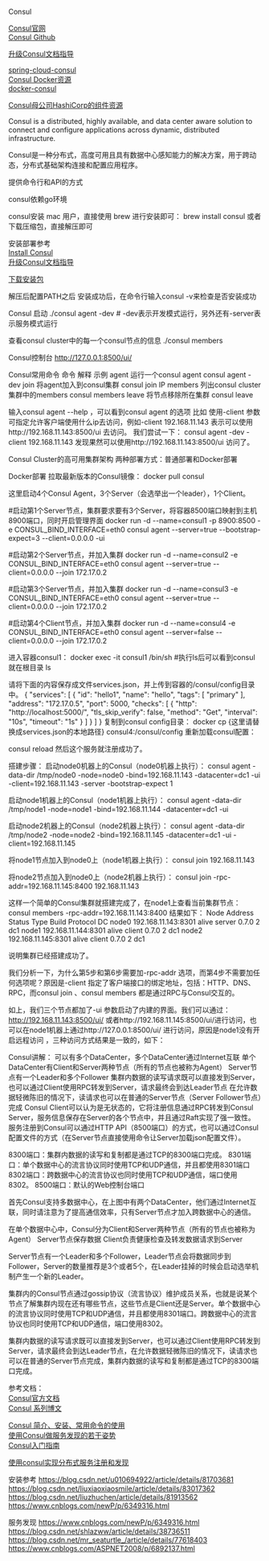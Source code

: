 Consul


[Consul官网](https://www.consul.io/)  
[Consul Github](https://github.com/hashicorp/consul)  


[升级Consul文档指导](https://www.consul.io/docs/upgrading.html)

[spring-cloud-consul](https://spring.io/projects/spring-cloud-consul)  
[Consul Docker资源](https://hub.docker.com/_/consul?tab=tags)  
[docker-consul](https://github.com/gliderlabs/docker-consul)  


[Consul母公司HashiCorp的组件资源](https://www.hashicorp.com/resources)  


Consul is a distributed, highly available, and data center aware solution to connect and configure applications across dynamic, distributed infrastructure.

Consul是一种分布式，高度可用且具有数据中心感知能力的解决方案，用于跨动态，分布式基础架构连接和配置应用程序。


提供命令行和API的方式


consul依赖go环境

consul安装
mac 用户，直接使用 brew 进行安装即可： brew install consul
或者下载压缩包，直接解压即可

安装部署参考  
[Install Consul](https://learn.hashicorp.com/consul/getting-started/install)  
[升级Consul文档指导](https://www.consul.io/docs/upgrading.html)


[下载安装包](https://www.consul.io/downloads)

解压后配置PATH之后
安装成功后，在命令行输入consul -v来检查是否安装成功

Consul 启动
./consul agent -dev           # -dev表示开发模式运行，另外还有-server表示服务模式运行


查看consul cluster中的每一个consul节点的信息
./consul members

Consul控制台
http://127.0.0.1:8500/ui/


Consul常用命令
命令	解释	示例
agent	运行一个consul agent	consul agent -dev
join	将agent加入到consul集群	consul join IP
members	列出consul cluster集群中的members	consul members
leave	将节点移除所在集群	consul leave


输入consul agent --help ，可以看到consul agent 的选项
比如
使用-client 参数可指定允许客户端使用什么ip去访问，例如-client 192.168.11.143 表示可以使用http://192.168.11.143:8500/ui 去访问。
我们尝试一下：
consul agent -dev -client 192.168.11.143
发现果然可以使用http://192.168.11.143:8500/ui 访问了。




Consul Cluster的高可用集群架构
两种部署方式：普通部署和Docker部署


Docker部署
拉取最新版本的Consul镜像：
docker pull consul

这里启动4个Consul Agent，3个Server（会选举出一个leader），1个Client。

#启动第1个Server节点，集群要求要有3个Server，将容器8500端口映射到主机8900端口，同时开启管理界面
docker run -d --name=consul1 -p 8900:8500 -e CONSUL_BIND_INTERFACE=eth0 consul agent --server=true --bootstrap-expect=3 --client=0.0.0.0 -ui
 
#启动第2个Server节点，并加入集群
docker run -d --name=consul2 -e CONSUL_BIND_INTERFACE=eth0 consul agent --server=true --client=0.0.0.0 --join 172.17.0.2
 
#启动第3个Server节点，并加入集群
docker run -d --name=consul3 -e CONSUL_BIND_INTERFACE=eth0 consul agent --server=true --client=0.0.0.0 --join 172.17.0.2
 
#启动第4个Client节点，并加入集群
docker run -d --name=consul4 -e CONSUL_BIND_INTERFACE=eth0 consul agent --server=false --client=0.0.0.0 --join 172.17.0.2

进入容器consul1：
docker exec -it consul1 /bin/sh
#执行ls后可以看到consul就在根目录
ls

请将下面的内容保存成文件services.json，并上传到容器的/consul/config目录中。
{
  "services": [
    {
      "id": "hello1",
      "name": "hello",
      "tags": [
        "primary"
      ],
      "address": "172.17.0.5",
      "port": 5000,
      "checks": [
        {
        "http": "http://localhost:5000/",
        "tls_skip_verify": false,
        "method": "Get",
        "interval": "10s",
        "timeout": "1s"
        }
      ]
    }
  ]
}
复制到consul config目录：
docker cp {这里请替换成services.json的本地路径} consul4:/consul/config
重新加载consul配置：

consul reload
然后这个服务就注册成功了。



搭建步骤：
启动node0机器上的Consul（node0机器上执行）：
consul agent -data-dir /tmp/node0 -node=node0 -bind=192.168.11.143 -datacenter=dc1 -ui -client=192.168.11.143 -server -bootstrap-expect 1

启动node1机器上的Consul（node1机器上执行）：
consul agent -data-dir /tmp/node1 -node=node1 -bind=192.168.11.144 -datacenter=dc1 -ui

启动node2机器上的Consul（node2机器上执行）：
consul agent -data-dir /tmp/node2 -node=node2 -bind=192.168.11.145 -datacenter=dc1 -ui -client=192.168.11.145

将node1节点加入到node0上（node1机器上执行）：
consul join 192.168.11.143

将node2节点加入到node0上（node2机器上执行）：
consul join -rpc-addr=192.168.11.145:8400  192.168.11.143

这样一个简单的Consul集群就搭建完成了，在node1上查看当前集群节点：
consul members -rpc-addr=192.168.11.143:8400
结果如下：
Node   Address              Status  Type    Build  Protocol  DC
node0  192.168.11.143:8301  alive   server  0.7.0  2         dc1
node1  192.168.11.144:8301  alive   client  0.7.0  2         dc1
node2  192.168.11.145:8301  alive   client  0.7.0  2         dc1

说明集群已经搭建成功了。

我们分析一下，为什么第5步和第6步需要加-rpc-addr 选项，而第4步不需要加任何选项呢？原因是-client 指定了客户端接口的绑定地址，包括：HTTP、DNS、RPC，而consul join 、consul members 都是通过RPC与Consul交互的。

如上，我们三个节点都加了-ui 参数启动了内建的界面。我们可以通过：http://192.168.11.143:8500/ui/ 或者http://192.168.11.145:8500/ui/进行访问，也可以在node1机器上通过http://127.0.0.1:8500/ui/ 进行访问，原因是node1没有开启远程访问 ，三种访问方式结果是一致的，如下：






Consul讲解：
可以有多个DataCenter，多个DataCenter通过Internet互联
单个DataCenter有Client和Server两种节点（所有的节点也被称为Agent）
Server节点有一个Leader和多个Follower
集群内数据的读写请求既可以直接发到Server，也可以通过Client使用RPC转发到Server，请求最终会到达Leader节点
在允许数据轻微陈旧的情况下，读请求也可以在普通的Server节点（Server Follower节点）完成
Consul Client可以认为是无状态的，它将注册信息通过RPC转发到Consul Server，服务信息保存在Server的各个节点中，并且通过Raft实现了强一致性。
服务注册到Consul可以通过HTTP API（8500端口）的方式，也可以通过Consul配置文件的方式（在Server节点直接使用命令让Server加载json配置文件）。


8300端口：集群内数据的读写和复制都是通过TCP的8300端口完成。
8301端口：单个数据中心的流言协议同时使用TCP和UDP通信，并且都使用8301端口
8302端口：跨数据中心的流言协议也同时使用TCP和UDP通信，端口使用8302。
8500端口：默认的Web控制台端口


首先Consul支持多数据中心，在上图中有两个DataCenter，他们通过Internet互联，同时请注意为了提高通信效率，只有Server节点才加入跨数据中心的通信。

在单个数据中心中，Consul分为Client和Server两种节点（所有的节点也被称为Agent）
Server节点保存数据
Client负责健康检查及转发数据请求到Server

Server节点有一个Leader和多个Follower，Leader节点会将数据同步到Follower，Server的数量推荐是3个或者5个，在Leader挂掉的时候会启动选举机制产生一个新的Leader。

集群内的Consul节点通过gossip协议（流言协议）维护成员关系，也就是说某个节点了解集群内现在还有哪些节点，这些节点是Client还是Server。单个数据中心的流言协议同时使用TCP和UDP通信，并且都使用8301端口。跨数据中心的流言协议也同时使用TCP和UDP通信，端口使用8302。

集群内数据的读写请求既可以直接发到Server，也可以通过Client使用RPC转发到Server，请求最终会到达Leader节点，在允许数据轻微陈旧的情况下，读请求也可以在普通的Server节点完成，集群内数据的读写和复制都是通过TCP的8300端口完成。




参考文档：  
[Consul官方文档](https://learn.hashicorp.com/collections/consul/getting-started)  
[Consul 系列博文](https://www.cnblogs.com/java-zhao/category/810861.html)  


[Consul 简介、安装、常用命令的使用](https://blog.csdn.net/u010046908/article/details/61916389)  
[使用Consul做服务发现的若干姿势](http://blog.didispace.com/consul-service-discovery-exp/)  
[Consul入门指南](https://book-consul-guide.vnzmi.com/)  

[使用consul实现分布式服务注册和发现](https://www.tuicool.com/articles/M3QFven)  





安装参考
https://blog.csdn.net/u010694922/article/details/81703681
https://blog.csdn.net/liuxiaoxiaosmile/article/details/83017362
https://blog.csdn.net/liuzhuchen/article/details/81913562
https://www.cnblogs.com/newP/p/6349316.html


服务发现
https://www.cnblogs.com/newP/p/6349316.html
https://blog.csdn.net/shlazww/article/details/38736511
https://blog.csdn.net/mr_seaturtle_/article/details/77618403
https://www.cnblogs.com/ASPNET2008/p/6892137.html



